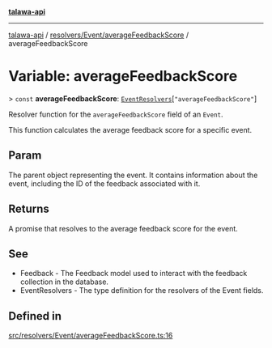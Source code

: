[**talawa-api**](../../../../README.md)

***

[talawa-api](../../../../modules.md) / [resolvers/Event/averageFeedbackScore](../README.md) / averageFeedbackScore

# Variable: averageFeedbackScore

\> `const` **averageFeedbackScore**: [`EventResolvers`](../../../../types/generatedGraphQLTypes/type-aliases/EventResolvers.md)\[`"averageFeedbackScore"`\]

Resolver function for the `averageFeedbackScore` field of an `Event`.

This function calculates the average feedback score for a specific event.

## Param

The parent object representing the event. It contains information about the event, including the ID of the feedback associated with it.

## Returns

A promise that resolves to the average feedback score for the event.

## See

 - Feedback - The Feedback model used to interact with the feedback collection in the database.
 - EventResolvers - The type definition for the resolvers of the Event fields.

## Defined in

[src/resolvers/Event/averageFeedbackScore.ts:16](https://github.com/PalisadoesFoundation/talawa-api/blob/4b5c74fd36bcfc2e36f3a06b67d517e865c188be/src/resolvers/Event/averageFeedbackScore.ts#L16)
